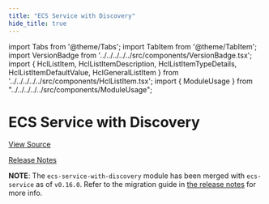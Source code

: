 ```yaml
---
title: "ECS Service with Discovery"
hide_title: true
---
```


import Tabs from '@theme/Tabs';
import TabItem from '@theme/TabItem';
import VersionBadge from '../../../../../src/components/VersionBadge.tsx';
import { HclListItem, HclListItemDescription, HclListItemTypeDetails, HclListItemDefaultValue, HclGeneralListItem } from '../../../../../src/components/HclListItem.tsx';
import { ModuleUsage } from "../../../../../src/components/ModuleUsage";

<VersionBadge repoTitle="Amazon ECS" version="0.37.0" lastModifiedVersion="0.24.1"/>

# ECS Service with Discovery

<a href="https://github.com/gruntwork-io/terraform-aws-ecs/tree/v0.37.0/modules/ecs-service-with-discovery" className="link-button" title="View the source code for this module in GitHub.">View Source</a>

<a href="https://github.com/gruntwork-io/terraform-aws-ecs/releases/tag/v0.24.1" className="link-button" title="Release notes for only versions which impacted this module.">Release Notes</a>

**NOTE**: The `ecs-service-with-discovery` module has been merged with `ecs-service` as of `v0.16.0`. Refer to the migration
guide in [the release notes](https://github.com/gruntwork-io/terraform-aws-ecs/releases/tag/v0.16.0) for more info.


<!-- ##DOCS-SOURCER-START
{
  "originalSources": [
    "https://github.com/gruntwork-io/terraform-aws-ecs/tree/v0.37.0/modules/ecs-service-with-discovery/readme.md",
    "https://github.com/gruntwork-io/terraform-aws-ecs/tree/v0.37.0/modules/ecs-service-with-discovery/variables.tf",
    "https://github.com/gruntwork-io/terraform-aws-ecs/tree/v0.37.0/modules/ecs-service-with-discovery/outputs.tf"
  ],
  "sourcePlugin": "module-catalog-api",
  "hash": "662c7ec24a60de95ea661e04cec4ce31"
}
##DOCS-SOURCER-END -->
